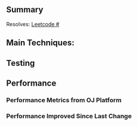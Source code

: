 <!-- Summary: Which problem solved -->
<!-- Main Techniques: Main techniques used to solved the problem  -->
<!-- Testing: How did you test your changes? Any bugs or defects discovered? -->
<!-- Performance: Performance measures about the solution -->
<!-- Performance Metrics from OJ Platform: Performance reported from OJ Platform (e.g., Leetcode) -->
<!-- Performance Improved Since Last Change: Performance improved compared to the existing solution in the codebase -->

## Summary

Resolves: [Leetcode #](https://leetcode.com/problems/#)

## Main Techniques:


## Testing


## Performance

### Performance Metrics from OJ Platform

### Performance Improved Since Last Change
